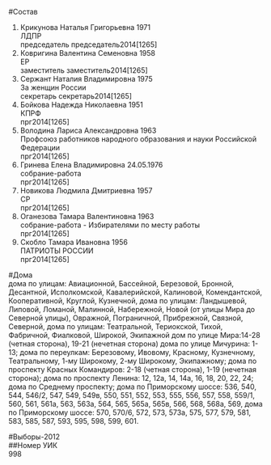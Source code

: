 #Состав  
1. Крикунова Наталья Григорьевна 1971  
    ЛДПР  
    председатель председатель2014[1265]  
2. Ковригина Валентина Семеновна 1958  
    ЕР  
    заместитель заместитель2014[1265]  
3. Сержант Наталия Владимировна 1975  
    За женщин России  
    секретарь секретарь2014[1265]  
4. Бойкова Надежда Николаевна 1951  
    КПРФ  
    прг2014[1265]  
5. Володина Лариса Александровна 1963  
    Профсоюз работников народного образования и науки Российской Федерации  
    прг2014[1265]  
6. Гринева Елена Владимировна 24.05.1976  
    собрание-работа  
    прг2014[1265]  
7. Новикова Людмила Дмитриевна 1957  
    СР  
    прг2014[1265]  
8. Оганезова Тамара Валентиновна 1963  
    собрание-работа - Избирателями по месту работы  
    прг2014[1265]  
9. Скобло Тамара Ивановна 1956  
    ПАТРИОТЫ РОССИИ  
    прг2014[1265]  
  
#Дома  
дома по улицам: Авиационной, Бассейной, Березовой, Бронной, Десантной, Исполкомской, Кавалерийской, Калиновой, Комендантской, Кооперативной, Круглой, Кузнечной, дома по улицам: Ландышевой, Липовой, Ломаной, Малинной, Набережной, Новой (от улицы Мира до Северной улицы), Овражной, Пограничной, Прибрежной, Связной, Северной,  дома по улицам: Театральной, Териокской, Тихой, Фабричной, Фиалковой, Широкой, Экипажной дом по улице Мира:14-28 (четная сторона), 19-21 (нечетная сторона) дома по улице Мичурина: 1-13; дома по переулкам: Березовому, Ивовому, Красному, Кузнечному, Театральному, 1-му Широкому, 2-му Широкому, Экипажному; дома по проспекту Красных Командиров: 2-18 (четная сторона), 1-19 (нечетная сторона); дома по проспекту Ленина: 12, 12а, 14, 14а, 16, 18, 20, 22, 24; дома по Среднему проспекту; дома по Приморскому шоссе: 536, 540, 544, 546/2, 547, 549, 549в, 550, 551, 552, 553, 555, 556, 557, 558, 559/1, 560, 561, 561а,  563, 563а, 564, 565, 565а, 565в, 566, 568, 568а, 569,  дома по Приморскому шоссе: 570, 570/6, 572, 573, 573а, 575, 577, 579, 581, 583, 585, 587, 593, 595, 598, 599, 601.  
  
#Выборы-2012  
##Номер УИК  
998  
